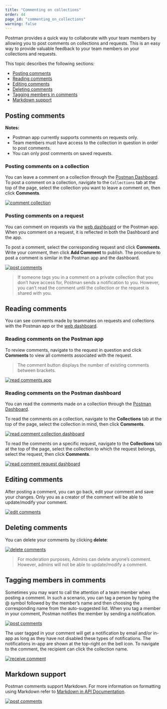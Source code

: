 ```yaml
---
title: "Commenting on collections"
order: 44
page_id: "commenting_on_collections"
warning: false
---
```


Postman provides a quick way to collaborate with your team members by allowing you to post comments on collections and requests. This is an easy way to provide valuable feedback to your team members on your collections and requests.

This topic describes the following sections:

* [Posting comments](#posting-comments)
* [Reading comments](#reading-comments)
* [Editing comments](#editing-comments)
* [Deleting comments](#deleting-comments)
* [Tagging members in comments](#tagging-members-in-comments)
* [Markdown support](#markdown-support)

## Posting comments

**Notes:**

* Postman app currently supports comments on requests only.
* Team members must have access to the collection in question in order to post comments.
* You can only post comments on saved requests.

### Posting comments on a collection

You can leave a comment on a collection through the [Postman Dashboard](https://app.getpostman.com). To post a comment on a collection, navigate to the `Collections` tab at the top of the page, select the collection you want to leave a comment on, then click **Comments**.

[![comment collection](https://user-images.githubusercontent.com/5029719/71972143-0302e200-3204-11ea-9eed-7db783785711.png)](https://user-images.githubusercontent.com/5029719/71972143-0302e200-3204-11ea-9eed-7db783785711.png)

### Posting comments on a request

You can comment on requests via the [web dashboard](https://app.getpostman.com) or the Postman app. When you comment on a request, it is reflected in both the Dashboard and the app.

To post a comment, select the corresponding request and click **Comments**. Write your comment, then click **Add Comment** to publish. The procedure to post a comment is similar in the Postman app and the dashboard.

[![post comments](https://assets.postman.com/postman-docs/comment-general.gif)](https://assets.postman.com/postman-docs/comment-general.gif)

> If someone tags you in a comment on a private collection that you don’t have access for, Postman sends a notification to you. However, you can’t read the comment until the collection or the request is shared with you.  

## Reading comments

You can see comments made by teammates on requests and collections with the Postman app or the [web dashboard](https://app.getpostman.com).

### Reading comments on the Postman app

To review comments, navigate to the request in question and click **Comments** to view all comments associated with the request.

> The comment button displays the number of existing comments between brackets.

[![read comments app](https://user-images.githubusercontent.com/5029719/71972448-8c1a1900-3204-11ea-8c9e-eae41eb5c54a.png)](https://user-images.githubusercontent.com/5029719/71972448-8c1a1900-3204-11ea-8c9e-eae41eb5c54a.png)

### Reading comments on the Postman dashboard

You can read the comments made on a collection through the [Postman Dashboard](https://app.getpostman.com).

To read the comments on a collection, navigate to the **Collections** tab at the top of the page, select the collection in mind, then click **Comments**.

[![read comment collection dashboard](https://user-images.githubusercontent.com/5029719/71084214-b3913f00-218c-11ea-8796-cab07431775f.gif)](https://user-images.githubusercontent.com/5029719/71084214-b3913f00-218c-11ea-8796-cab07431775f.gif)

To read the comments on a specific request, navigate to the **Collections** tab at the top of the page, select the collection to which the request belongs, select the request, then click **Comments**.

[![read comment request dashboard](https://user-images.githubusercontent.com/5029719/71084799-f56eb500-218d-11ea-9850-8f2bb4701cc7.gif)](https://user-images.githubusercontent.com/5029719/71084799-f56eb500-218d-11ea-9850-8f2bb4701cc7.gif)

## Editing comments

After posting a comment, you can go back, edit your comment and save your changes. Only you as a creator of the comment will be able to update/modify your comment.

[![edit comments](https://user-images.githubusercontent.com/5029719/71972899-84a73f80-3205-11ea-8721-f54ac0a4a03d.png)](https://user-images.githubusercontent.com/5029719/71972899-84a73f80-3205-11ea-8721-f54ac0a4a03d.png)

## Deleting comments

You can delete your comments by clicking **delete**:

[![delete comments](https://user-images.githubusercontent.com/5029719/71972924-91c42e80-3205-11ea-8b97-61142d7e6919.png)](https://user-images.githubusercontent.com/5029719/71972924-91c42e80-3205-11ea-8b97-61142d7e6919.png)

> For moderation purposes, Admins can delete anyone’s comment. However, admins will not be able to update/modify a comment.

## Tagging members in comments

Sometimes you may want to call the attention of a team member when posting a comment. In such a scenario, you can tag a person by typing the @ symbol followed by the member’s name and then choosing the corresponding name from the auto-suggested list. When you tag a member in your comment, Postman notifies the member by sending a notification.

[![post comments](https://assets.postman.com/postman-docs/comment-mention.png)](https://assets.postman.com/postman-docs/comment-mention.png)

The user tagged in your comment will get a notification by email and/or in-app as long as they have not disabled these types of notifications. The notifications in-app are shown at the top-right on the bell icon. To navigate to the comment, the recipient can click the collection name.

[![receive comment](https://user-images.githubusercontent.com/5029719/71098559-cb2af080-21a9-11ea-95ae-68b5dbb2eea9.png)](https://user-images.githubusercontent.com/5029719/71098559-cb2af080-21a9-11ea-95ae-68b5dbb2eea9.png)

## Markdown support

Postman comments support Markdown. For more information on formatting using Markdown refer to [Markdown in API Documentation](https://documenter.getpostman.com/view/33232/markdown-in-api-documentation/JsGc?version=latest).

[![post comments](https://assets.postman.com/postman-docs/comment-markdown.png)](https://assets.postman.com/postman-docs/comment-markdown.png)

